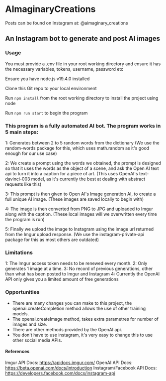 # AImaginaryCreations
Posts can be found on Instagram at: @aimaginary_creations

## An Instagram bot to generate and post AI images

### Usage
You must provide a .env file in your root working directory and ensure it has the necessary variables, tokens, username, password etc

Ensure you have node.js v19.4.0 installed

Clone this Git repo to your local environment

Run `npm install` from the root working directory to install the project using node

Run `npm run start` to begin the program


### This program is a fully automated AI bot. The program works in 5 main steps:
1: Generates between 2 to 5 random words from the dictionary 
    (We use the random-words package for this, which uses math.random as it's good enough for our use case)

2: We create a prompt using the words we obtained, the prompt is designed so that it uses the words as the object of a scene, and ask the Open AI text api to turn it into a caption for a piece of art. 
    (This uses OpenAI's text-davinci-003 model, as it's currently the best at dealing with abstract requests like this)

3: This prompt is then given to Open AI's Image generation AI, to create a full unique AI image.
    (These images are saved locally to begin with)

4: The image is then converted from PNG to JPG and uploaded to Imgur along with the caption. 
    (These local images will we overwritten every time the program is run)

5: Finally we upload the image to Instagram using the image url returned from the Imgur upload response.
    (We use the instagram-private-api package for this as most others are outdated)


### Limitations
1: The Imgur access token needs to be renewed every month.
2: Only generates 1 image at a time.
3: No record of previous generations, other than what has been posted to Imgur and Instagram
4: Currently the OpenAI API only gives you a limited amount of free generations


### Opportunities
- There are many changes you can make to this project, the openai.createCompletion method allows the use of other training models.
- The openai.createImage method, takes extra parametres for number of images and size.
- There are other methods provided by the OpenAI api.
- You don't have to use instagram, it's very easy to change this to use other social media APIs.

#### References
Imgur API Docs: https://apidocs.imgur.com/
OpenAI API Docs: https://beta.openai.com/docs/introduction
Instagram/Facebook API Docs: https://developers.facebook.com/docs/instagram-api
